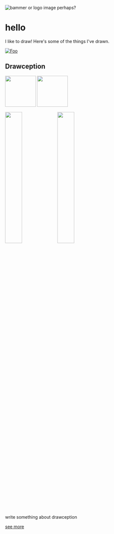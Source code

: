 ![bammer or logo image perhaps?](https://i.postimg.cc/QtpXgwvS/IMG-7357.png)
# hello

I like to draw! Here's some of the things I've drawn.

[![Foo](http://www.google.com.au/images/nav_logo7.png)](http://google.com.au/)

[//]: # (the block to reuse for each type of thing)

## Drawception
<p float="right">
<img src="https://i.postimg.cc/QtpXgwvS/IMG-7357.png" width="100" /> 
<img src="https://cdn.drawception.com/sandbox/746194/T2w6Q34tHA.png" width="100" />
</p>

<p float="left">
  <img src="https://i.postimg.cc/QtpXgwvS/IMG-7357.png" width="33%" /> 
  <img src="https://cdn.drawception.com/sandbox/746194/T2w6Q34tHA.png" width="33%" />
</p>
write something about drawception

[see more](drawception_game.md)
